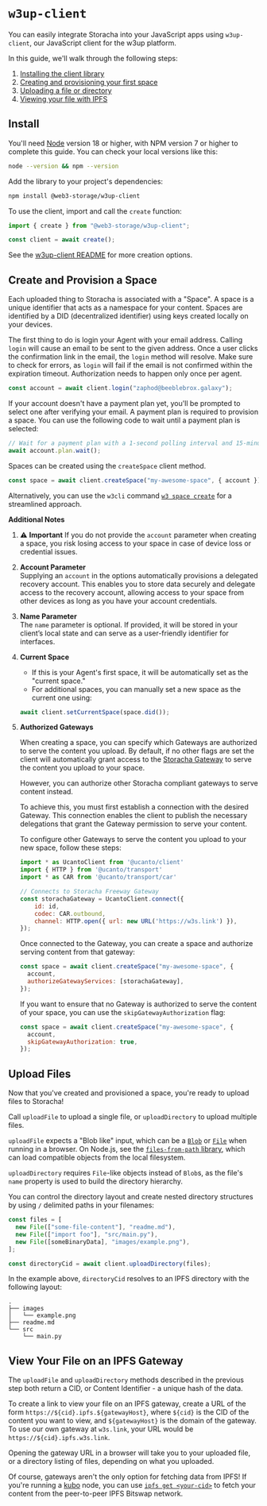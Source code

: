 # `w3up-client`

You can easily integrate Storacha into your JavaScript apps using `w3up-client`, our JavaScript client for the w3up platform.

In this guide, we'll walk through the following steps:

1. [Installing the client library](#install)
2. [Creating and provisioning your first space](#create-and-provision-a-space)
3. [Uploading a file or directory](#upload-files)
4. [Viewing your file with IPFS](#view-your-file-on-an-ipfs-gateway)

## Install

You'll need [Node](https://nodejs.com) version 18 or higher, with NPM version 7 or higher to complete this guide.
You can check your local versions like this:

```bash
node --version && npm --version
```

Add the library to your project's dependencies:

```bash
npm install @web3-storage/w3up-client
```

To use the client, import and call the `create` function:

```js
import { create } from "@web3-storage/w3up-client";

const client = await create();
```

See the [w3up-client README](https://github.com/storacha/w3up/blob/main/packages/w3up-client/README.md) for more creation options.

## Create and Provision a Space

Each uploaded thing to Storacha is associated with a "Space". A space is a unique identifier that acts as a namespace for your content. Spaces are identified by a DID (decentralized identifier) using keys created locally on your devices.

The first thing to do is login your Agent with your email address. Calling `login` will cause an email to be sent to the given address. Once a user clicks the confirmation link in the email, the `login` method will resolve. Make sure to check for errors, as `login` will fail if the email is not confirmed within the expiration timeout. Authorization needs to happen only once per agent.

```js
const account = await client.login("zaphod@beeblebrox.galaxy");
```

If your account doesn't have a payment plan yet, you'll be prompted to select one after verifying your email. A payment plan is required to provision a space. You can use the following code to wait until a payment plan is selected:

```js
// Wait for a payment plan with a 1-second polling interval and 15-minute timeout
await account.plan.wait();
```

Spaces can be created using the `createSpace` client method.

```js
const space = await client.createSpace("my-awesome-space", { account });
```

Alternatively, you can use the `w3cli` command [`w3 space create`](https://github.com/storacha/w3cli#w3-space-create-name) for a streamlined approach.

**Additional Notes**

1.  ⚠️ **Important**
    If you do not provide the `account` parameter when creating a space, you risk losing access to your space in case of device loss or credential issues.

2.  **Account Parameter**\
    Supplying an `account` in the options automatically provisions a delegated recovery account. This enables you to store data securely and delegate access to the recovery account, allowing access to your space from other devices as long as you have your account credentials.

3.  **Name Parameter**\
    The `name` parameter is optional. If provided, it will be stored in your client’s local state and can serve as a user-friendly identifier for interfaces.

4.  **Current Space**

    - If this is your Agent's first space, it will be automatically set as the "current space."
    - For additional spaces, you can manually set a new space as the current one using:

    ```js
    await client.setCurrentSpace(space.did());
    ```

5.  **Authorized Gateways**

    When creating a space, you can specify which Gateways are authorized to serve the content you upload. By default, if no other flags are set the client will automatically grant access to the [Storacha Gateway](https://github.com/storacha/freeway) to serve the content you upload to your space.

    However, you can authorize other Storacha compliant gateways to serve content instead.

    To achieve this, you must first establish a connection with the desired Gateway. This connection enables the client to publish the necessary delegations that grant the Gateway permission to serve your content.

    To configure other Gateways to serve the content you upload to your new space, follow these steps:

    ```js
    import * as UcantoClient from '@ucanto/client'
    import { HTTP } from '@ucanto/transport'
    import * as CAR from '@ucanto/transport/car'

    // Connects to Storacha Freeway Gateway
    const storachaGateway = UcantoClient.connect({
        id: id,
        codec: CAR.outbound,
        channel: HTTP.open({ url: new URL('https://w3s.link') }),
    });
    ```

    Once connected to the Gateway, you can create a space and authorize serving content from that gateway:

    ```js
    const space = await client.createSpace("my-awesome-space", { 
      account,
      authorizeGatewayServices: [storachaGateway],
    });
    ```

    If you want to ensure that no Gateway is authorized to serve the content of your space, you can use the `skipGatewayAuthorization` flag:

    ```js
    const space = await client.createSpace("my-awesome-space", { 
      account,
      skipGatewayAuthorization: true,
    });
    ```

## Upload Files

Now that you've created and provisioned a space, you're ready to upload files to Storacha!

Call `uploadFile` to upload a single file, or `uploadDirectory` to upload multiple files.

`uploadFile` expects a "Blob like" input, which can be a [`Blob`](https://developer.mozilla.org/en-US/docs/Web/API/Blob) or [`File`](https://developer.mozilla.org/en-US/docs/Web/API/File) when running in a browser. On Node.js, see the [`files-from-path` library](https://github.com/storacha/files-from-path), which can load compatible objects from the local filesystem.

`uploadDirectory` requires `File`-like objects instead of `Blob`s, as the file's `name` property is used to build the directory hierarchy.

You can control the directory layout and create nested directory structures by using `/` delimited paths in your filenames:

```js
const files = [
  new File(["some-file-content"], "readme.md"),
  new File(["import foo"], "src/main.py"),
  new File([someBinaryData], "images/example.png"),
];

const directoryCid = await client.uploadDirectory(files);
```

In the example above, `directoryCid` resolves to an IPFS directory with the following layout:

```text
.
├── images
│   └── example.png
├── readme.md
└── src
    └── main.py
```

## View Your File on an IPFS Gateway

The `uploadFile` and `uploadDirectory` methods described in the previous step both return a CID, or Content Identifier - a unique hash of the data.

To create a link to view your file on an IPFS gateway, create a URL of the form `https://${cid}.ipfs.${gatewayHost}`, where `${cid}` is the CID of the content you want to view, and `${gatewayHost}` is the domain of the gateway. To use our own gateway at `w3s.link`, your URL would be `https://${cid}.ipfs.w3s.link`.

Opening the gateway URL in a browser will take you to your uploaded file, or a directory listing of files, depending on what you uploaded.

Of course, gateways aren't the only option for fetching data from IPFS! If you're running a [kubo](https://github.com/ipfs/kubo) node, you can use [`ipfs get <your-cid>`](https://docs.ipfs.tech/reference/kubo/cli/#ipfs-get) to fetch your content from the peer-to-peer IPFS Bitswap network.
